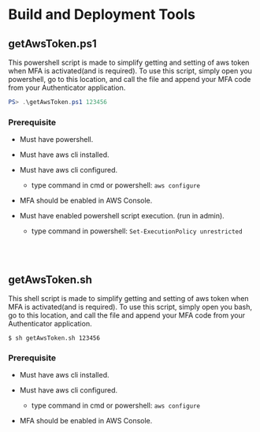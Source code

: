 # Build and Deployment Tools

## getAwsToken.ps1

This powershell script is made to simplify getting and setting of aws token when MFA is activated(and is required). To use this script, simply open you powershell, go to this location, and call the file and append your MFA code from your Authenticator application.

```powershell
PS> .\getAwsToken.ps1 123456
```

### Prerequisite
- Must have powershell.

- Must have aws cli installed.

- Must have aws cli configured.

   - type command in cmd or powershell: `aws configure`

- MFA should be enabled in AWS Console.

- Must have enabled powershell script execution. (run in admin).

   - type command in powershell: `Set-ExecutionPolicy unrestricted`

</br>
</br>

## getAwsToken.sh

This shell script is made to simplify getting and setting of aws token when MFA is activated(and is required). To use this script, simply open you bash, go to this location, and call the file and append your MFA code from your Authenticator application.

```shell
$ sh getAwsToken.sh 123456
```

### Prerequisite

- Must have aws cli installed.

- Must have aws cli configured.

   - type command in cmd or powershell: `aws configure`

- MFA should be enabled in AWS Console.